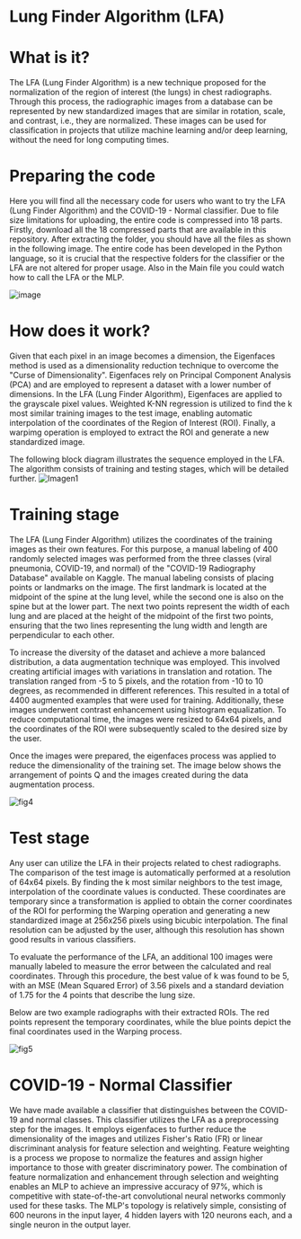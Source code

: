 # Lung Finder Algorithm (LFA)
# What is it?
The LFA (Lung Finder Algorithm) is a new technique proposed for the normalization of the region of interest (the lungs) in chest radiographs. Through this process, the radiographic images from a database can be represented by new standardized images that are similar in rotation, scale, and contrast, i.e., they are normalized. These images can be used for classification in projects that utilize machine learning and/or deep learning, without the need for long computing times.


# Preparing the code
Here you will find all the necessary code for users who want to try the LFA (Lung Finder Algorithm) and the COVID-19 - Normal classifier. Due to file size limitations for uploading, the entire code is compressed into 18 parts. Firstly, download all the 18 compressed parts that are available in this repository. After extracting the folder, you should have all the files as shown in the following image. The entire code has been developed in the Python language, so it is crucial that the respective folders for the classifier or the LFA are not altered for proper usage. Also in the Main file you could watch
how to call the LFA or the MLP.


![image](https://github.com/picazo07/LFA/assets/99782864/53514d55-b942-4591-ba3f-18f4e108a252)



# How does it work?
Given that each pixel in an image becomes a dimension, the Eigenfaces method is used as a dimensionality reduction technique to overcome the "Curse of Dimensionality". Eigenfaces rely on Principal Component Analysis (PCA) and are employed to represent a dataset with a lower number of dimensions. In the LFA (Lung Finder Algorithm), Eigenfaces are applied to the grayscale pixel values. Weighted K-NN regression is utilized to find the k most similar training images to the test image, enabling automatic interpolation of the coordinates of the Region of Interest (ROI). Finally, a warpimg operation is employed to extract the ROI and generate a new standardized image.

The following block diagram illustrates the sequence employed in the LFA. The algorithm consists of training and testing stages, which will be detailed further.
![Imagen1](https://github.com/picazo07/LFA/assets/99782864/c806d76a-91a6-48a1-9ea9-15ba14e15965)


# Training stage
The LFA (Lung Finder Algorithm) utilizes the coordinates of the training images as their own features. For this purpose, a manual labeling of 400 randomly selected images was performed from the three classes (viral pneumonia, COVID-19, and normal) of the "COVID-19 Radiography Database" available on Kaggle. The manual labeling consists of placing points or landmarks on the image. The first landmark is located at the midpoint of the spine at the lung level, while the second one is also on the spine but at the lower part. The next two points represent the width of each lung and are placed at the height of the midpoint of the first two points, ensuring that the two lines representing the lung width and length are perpendicular to each other.

To increase the diversity of the dataset and achieve a more balanced distribution, a data augmentation technique was employed. This involved creating artificial images with variations in translation and rotation. The translation ranged from -5 to 5 pixels, and the rotation from -10 to 10 degrees, as recommended in different references. This resulted in a total of 4400 augmented examples that were used for training. Additionally, these images underwent contrast enhancement using histogram equalization. To reduce computational time, the images were resized to 64x64 pixels, and the coordinates of the ROI were subsequently scaled to the desired size by the user.

Once the images were prepared, the eigenfaces process was applied to reduce the dimensionality of the training set. The image below shows the arrangement of points Q and  the images created during the data augmentation process.



![fig4](https://github.com/picazo07/LFA/assets/99782864/33dcf47a-61f3-4b77-9c73-732a822ccb85)

# Test stage 
Any user can utilize the LFA in their projects related to chest radiographs. The comparison of the test image is automatically performed at a resolution of 64x64 pixels. By finding the k most similar neighbors to the test image, interpolation of the coordinate values is conducted. These coordinates are temporary since a transformation is applied to obtain the corner coordinates of the ROI for performing the Warping operation and generating a new standardized image at 256x256 pixels using bicubic interpolation. The final resolution can be adjusted by the user, although this resolution has shown good results in various classifiers.

To evaluate the performance of the LFA, an additional 100 images were manually labeled to measure the error between the calculated and real coordinates. Through this procedure, the best value of k was found to be 5, with an MSE (Mean Squared Error) of 3.56 pixels and a standard deviation of 1.75 for the 4 points that describe the lung size.

Below are two example radiographs with their extracted ROIs. The red points represent the temporary coordinates, while the blue points depict the final coordinates used in the Warping process.

![fig5](https://github.com/picazo07/LFA/assets/99782864/064c6eae-da7e-4868-a596-0c1d0b2b6095)


# COVID-19 - Normal Classifier
We have made available a classifier that distinguishes between the COVID-19 and normal classes. This classifier utilizes the LFA as a preprocessing step for the images. It employs eigenfaces to further reduce the dimensionality of the images and utilizes Fisher's Ratio (FR) or linear discriminant analysis for feature selection and weighting. Feature weighting is a process we propose to normalize the features and assign higher importance to those with greater discriminatory power. The combination of feature normalization and enhancement through selection and weighting enables an MLP to achieve an impressive accuracy of 97%, which is competitive with state-of-the-art convolutional neural networks commonly used for these tasks. The MLP's topology is relatively simple, consisting of 600 neurons in the input layer, 4 hidden layers with 120 neurons each, and a single neuron in the output layer.

